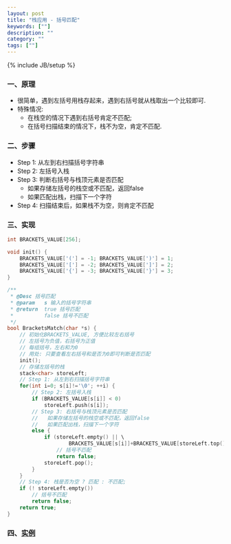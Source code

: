 ```yaml
---
layout: post
title: "栈应用 - 括号匹配"
keywords: [""]
description: ""
category: ""
tags: [""]
---
```

{% include JB/setup %}

### 一、原理
* 很简单，遇到左括号用栈存起来，遇到右括号就从栈取出一个比较即可.
* 特殊情况:
    * 在栈空的情况下遇到右括号肯定不匹配;
    * 在括号扫描结束的情况下，栈不为空，肯定不匹配.

### 二、步骤
* Step 1: 从左到右扫描括号字符串
* Step 2: 左括号入栈
* Step 3: 判断右括号与栈顶元素是否匹配
    * 如果存储左括号的栈空或不匹配，返回false
    * 如果匹配出栈，扫描下一个字符
* Step 4: 扫描结束后，如果栈不为空，则肯定不匹配

### 三、实现

```c
int BRACKETS_VALUE[256];

void init() {
    BRACKETS_VALUE['('] = -1; BRACKETS_VALUE[')'] = 1;
    BRACKETS_VALUE['['] = -2; BRACKETS_VALUE[']'] = 2;
    BRACKETS_VALUE['{'] = -3; BRACKETS_VALUE['}'] = 3;
}

/**
 * @Desc 括号匹配
 * @param   s 输入的括号字符串
 * @return  true 括号匹配
 *          false 括号不匹配
 */
bool BracketsMatch(char *s) {
    // 初始化BRACKETS_VALUE, 方便比较左右括号
    // 左括号为负值，右括号为正值
    // 每组括号，左右和为0
    // 用处: 只要查看左右括号和是否为0即可判断是否匹配
    init();
    // 存储左括号的栈
    stack<char> storeLeft;
    // Step 1: 从左到右扫描括号字符串
    for(int i=0; s[i]!='\0'; ++i) {
        // Step 2: 左括号入栈
        if (BRACKETS_VALUE[s[i]] < 0)
            storeLeft.push(s[i]);
        // Step 3: 右括号与栈顶元素是否匹配
        //   如果存储左括号的栈空或不匹配，返回false
        //   如果匹配出栈，扫描下一个字符
        else {
            if (storeLeft.empty() || \
                    BRACKETS_VALUE[s[i]]+BRACKETS_VALUE[storeLeft.top()]!=0)
                // 括号不匹配
                return false;
            storeLeft.pop();
        }
    }
    // Step 4: 栈是否为空 ? 匹配 : 不匹配;
    if (! storeLeft.empty())
        // 括号不匹配
        return false;
    return true;
}
```

### 四、[实例]({{site.url}}/work/algorithm/Stack-2-Bracket-Match.cpp)
